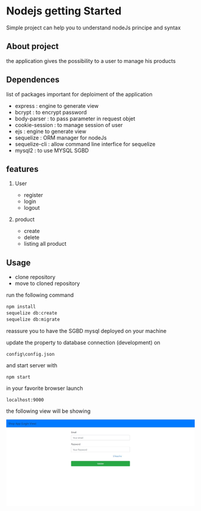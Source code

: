 # Nodejs getting Started

Simple project can help you to understand nodeJs    principe and syntax

## About project
    
the application gives the possibility to a user to manage his products

## Dependences
list of packages important for deploiment of the application
* express : engine to generate view
* bcrypt : to encrypt password
* body-parser : to pass parameter in request objet
* cookie-session : to manage session of user
* ejs : engine to generate view
* sequelize : ORM manager for nodeJs
* sequelize-cli : allow command line interfice for sequelize
* mysql2 : to use MYSQL SGBD

## features 
1. User
    - register
    - login
    - logout
    
2. product
    - create
    - delete
    - listing all product

## Usage
    
* clone repository
* move to cloned repository

run the following command
    
```bash
npm install
sequelize db:create
sequelize db:migrate
```

reassure you to have the SGBD mysql deployed on your machine

update the property to database connection (development) on 

```
config\config.json
```

and start server with

```
npm start
```

in your favorite browser launch

```
localhost:9000
```

the following view will be showing

![Alt Text](public/img/home.jpg)